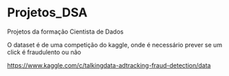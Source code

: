 # Projetos_DSA
Projetos da formação Cientista de Dados

O dataset é de uma competição do kaggle, onde é necessário prever se um click é fraudulento ou não

https://www.kaggle.com/c/talkingdata-adtracking-fraud-detection/data
